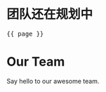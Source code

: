 # 团队还在规划中
<pre>{{ page }}</pre>
<script setup>
import { useData } from 'vitepress'
import { VPTeamMembers } from 'vitepress/theme'
const { page } = useData()
const members = [
  {
    avatar: '../public/xu.jpg',
    name: 'akun',
    title: '作者',
    links: [
      { icon: 'github', link: 'https://github.com/xiaokunyun' },
      { icon: 'twitter', link: '#' }
    ]
  },
]
const members2 = [
  {
    avatar: '../public/xu.jpg',
    name: '等待加入',
    title: '协作者',
    links: [
      { icon: 'github', link: 'https://github.com/xiaokunyun' },
      { icon: 'twitter', link: '#' }
    ]
  },
]
</script>
# Our Team

Say hello to our awesome team.

<VPTeamMembers size="small" :members="members" />
<!-- <VPTeamMembers size="small" :members="members2" /> -->
